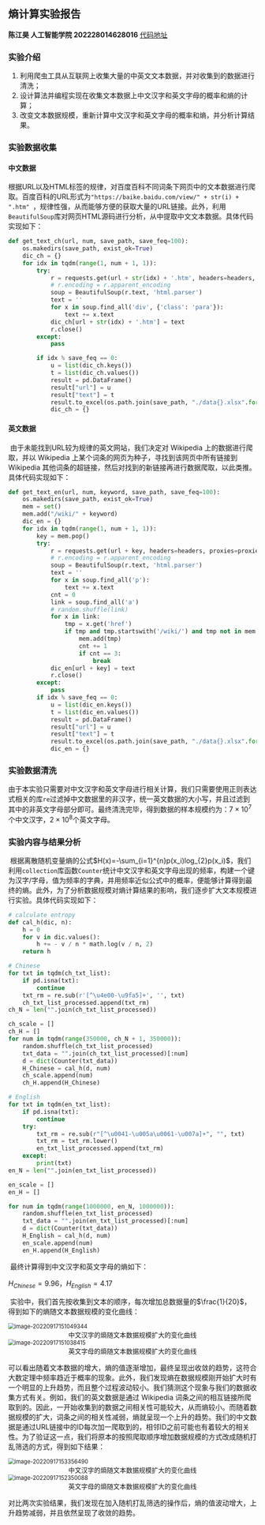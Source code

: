 ## 熵计算实验报告

**陈江昊  人工智能学院  202228014628016**  [代码地址](https://github.com/Ultramarine-spec/UCAS_Course/tree/main/Natural_Language_Processing/Homework/hw1)

### 实验介绍

1. 利用爬虫工具从互联网上收集大量的中英文文本数据，并对收集到的数据进行清洗；
2. 设计算法并编程实现在收集文本数据上中文汉字和英文字母的概率和熵的计算；
3. 改变文本数据规模，重新计算中文汉字和英文字母的概率和熵，并分析计算结果。

### 实验数据收集

#### 中文数据

​	根据URL以及HTML标签的规律，对百度百科不同词条下网页中的文本数据进行爬取。百度百科的URL形式为`"https://baike.baidu.com/view/" + str(i) + ".htm" `，规律性强，从而能够方便的获取大量的URL链接。此外，利用`BeautifulSoup`库对网页HTML源码进行分析，从中提取中文文本数据。具体代码实现如下：

```python
def get_text_ch(url, num, save_path, save_feq=100):
    os.makedirs(save_path, exist_ok=True)
    dic_ch = {}
    for idx in tqdm(range(1, num + 1, 1)):
        try:
            r = requests.get(url + str(idx) + '.htm', headers=headers, proxies=proxies)
            # r.encoding = r.apparent_encoding
            soup = BeautifulSoup(r.text, 'html.parser')
            text = ''
            for x in soup.find_all('div', {'class': 'para'}):
                text += x.text
            dic_ch[url + str(idx) + '.htm'] = text
            r.close()
        except:
            pass

        if idx % save_feq == 0:
            u = list(dic_ch.keys())
            t = list(dic_ch.values())
            result = pd.DataFrame()
            result["url"] = u
            result["text"] = t
            result.to_excel(os.path.join(save_path, "./data{}.xlsx".format(idx)))
            dic_ch = {}
```

#### 英文数据

​	由于未能找到URL较为规律的英文网站，我们决定对 Wikipedia 上的数据进行爬取，并以 Wikipedia 上某个词条的网页为种子，寻找到该网页中所有链接到 Wikipedia 其他词条的超链接，然后对找到的新链接再进行数据爬取，以此类推。具体代码实现如下：

```python
def get_text_en(url, num, keyword, save_path, save_feq=100):
    os.makedirs(save_path, exist_ok=True)
    mem = set()
    mem.add("/wiki/" + keyword)
    dic_en = {}
    for idx in tqdm(range(1, num + 1, 1)):
        key = mem.pop()
        try:
            r = requests.get(url + key, headers=headers, proxies=proxies)
            # r.encoding = r.apparent_encoding
            soup = BeautifulSoup(r.text, 'html.parser')
            text = ''
            for x in soup.find_all('p'):
                text += x.text
            cnt = 0
            link = soup.find_all('a')
            # random.shuffle(link)
            for x in link:
                tmp = x.get('href')
                if tmp and tmp.startswith('/wiki/') and tmp not in mem:
                    mem.add(tmp)
                    cnt += 1
                    if cnt == 3:
                        break
            dic_en[url + key] = text
            r.close()
        except:
            pass
        if idx % save_feq == 0:
            u = list(dic_en.keys())
            t = list(dic_en.values())
            result = pd.DataFrame()
            result["url"] = u
            result["text"] = t
            result.to_excel(os.path.join(save_path, "./data{}.xlsx".format(idx)))
            dic_en = {}
```

### 实验数据清洗

​	由于本实验只需要对中文汉字和英文字母进行相关计算，我们只需要使用正则表达式相关的库`re`过滤掉中文数据里的非汉字，统一英文数据的大小写，并且过滤到其中的非英文字母部分即可。最终清洗完毕，得到数据的样本规模约为：$7\times10^7$个中文汉字，$2\times10^8$个英文字母。

### 实验内容与结果分析

​	根据离散随机变量熵的公式$H(x)=-\sum_{i=1}^{n}p(x_i)log_{2}p(x_i)$，我们利用`collection`库函数`Counter`统计中文汉字和英文字母出现的频率，构建一个键为汉字/字母，值为频率的字典，并用频率近似公式中的概率，便能够计算得到最终的熵。此外，为了分析数据规模对熵计算结果的影响，我们逐步扩大文本规模进行实验。具体代码实现如下：

```python
# calculate entropy
def cal_h(dic, n):
    h = 0
    for v in dic.values():
        h += - v / n * math.log(v / n, 2)
    return h

# Chinese
for txt in tqdm(ch_txt_list):
    if pd.isna(txt):
        continue
    txt_rm = re.sub(r'[^\u4e00-\u9fa5]+', '', txt)
    ch_txt_list_processed.append(txt_rm)
ch_N = len("".join(ch_txt_list_processed))

ch_scale = []
ch_H = []
for num in tqdm(range(350000, ch_N + 1, 350000)):
    random.shuffle(ch_txt_list_processed)
    txt_data = "".join(ch_txt_list_processed)[:num]
    d = dict(Counter(txt_data))
    H_Chinese = cal_h(d, num)
    ch_scale.append(num)
    ch_H.append(H_Chinese)

# English
for txt in tqdm(en_txt_list):
    if pd.isna(txt):
        continue
    try:
        txt_rm = re.sub(r"[^\u0041-\u005a\u0061-\u007a]+", "", txt)
        txt_rm = txt_rm.lower()
        en_txt_list_processed.append(txt_rm)
    except:
        print(txt)
en_N = len("".join(en_txt_list_processed))

en_scale = []
en_H = []

for num in tqdm(range(1000000, en_N, 1000000)):
    random.shuffle(en_txt_list_processed)
    txt_data = "".join(en_txt_list_processed)[:num]
    d = dict(Counter(txt_data))
    H_English = cal_h(d, num)
    en_scale.append(num)
    en_H.append(H_English)
```

​	最终计算得到中文汉字和英文字母的熵如下：

$H_{Chinese}=9.96$，$H_{English}=4.17$

​	实验中，我们首先按收集到文本的顺序，每次增加总数据量的$\frac{1}{20}$，得到如下的熵随文本数据规模的变化曲线：

<img src="D:\CASIA\研一\自然与语言处理\hw1\hw1.assets\image-20220917151049344.png" alt="image-20220917151049344" style="zoom:80%;" />

<center><font size=2>中文汉字的熵随文本数据规模扩大的变化曲线</font></center>

<img src="D:\CASIA\研一\自然与语言处理\hw1\hw1.assets\image-20220917151038415.png" alt="image-20220917151038415" style="zoom:80%;" />

<center><font size=2>英文字母的熵随文本数据规模扩大的变化曲线</font></center>

​	可以看出随着文本数据的增大，熵的值逐渐增加，最终呈现出收敛的趋势，这符合大数定理中频率趋近于概率的现象。此外，我们发现熵在数据规模刚开始扩大时有一个明显的上升趋势，而且整个过程波动较小。我们猜测这个现象与我们的数据收集方式有关。例如，我们的英文数据是通过 Wikipedia 词条之间的相互链接所爬取到的。因此，一开始收集到的数据之间相关性可能较大，从而熵较小。而随着数据规模的扩大，词条之间的相关性减弱，熵就呈现一个上升的趋势。我们的中文数据是通过URL链接中的ID每次加一爬取到的，相邻ID之前可能也有着较大的相关性。为了验证这一点，我们将原本的按照爬取顺序增加数据规模的方式改成随机打乱筛选的方式，得到如下结果：

<img src="D:\CASIA\研一\自然与语言处理\hw1\hw1.assets\image-20220917153356490.png" alt="image-20220917153356490" style="zoom:80%;" />

<center><font size=2>中文汉字的熵随文本数据规模扩大的变化曲线</font></center>

<img src="D:\CASIA\研一\自然与语言处理\hw1\hw1.assets\image-20220917152350088.png" alt="image-20220917152350088" style="zoom:80%;" />

<center><font size=2>英文字母的熵随文本数据规模扩大的变化曲线</font></center>

​	对比两次实验结果，我们发现在加入随机打乱筛选的操作后，熵的值波动增大，上升趋势减弱，并且依然呈现了收敛的趋势。